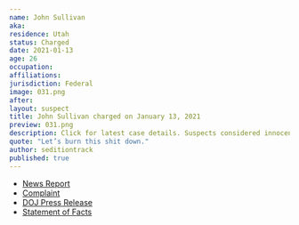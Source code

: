 ```yaml
---
name: John Sullivan
aka:
residence: Utah
status: Charged
date: 2021-01-13
age: 26
occupation:
affiliations:
jurisdiction: Federal
image: 031.png
after:
layout: suspect
title: John Sullivan charged on January 13, 2021
preview: 031.png
description: Click for latest case details. Suspects considered innocent until proven guilty.
quote: "Let’s burn this shit down."
author: seditiontrack
published: true
---
```


- [News Report](https://www.politico.com/news/2021/01/14/liberal-activist-charged-capitol-riot-459553)
- [Complaint](https://www.justice.gov/opa/page/file/1354781/download)
- [DOJ Press Release](https://www.justice.gov/usao-dc/pr/utah-man-charged-federal-court-following-events-united-states-capitol)
- [Statement of Facts](https://www.justice.gov/opa/page/file/1354781/download)